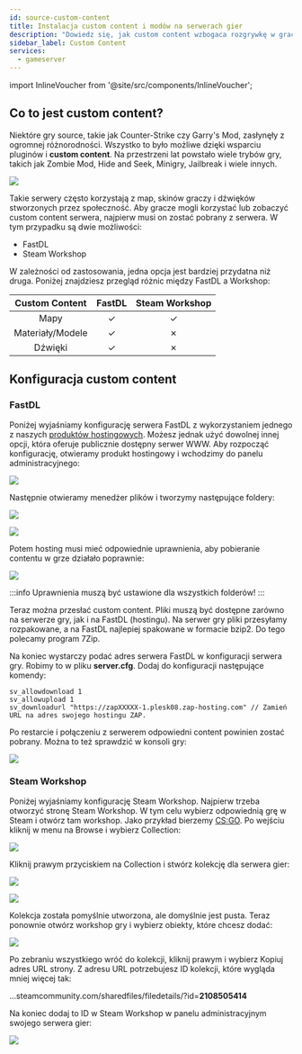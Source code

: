 ```yaml
---
id: source-custom-content
title: Instalacja custom content i modów na serwerach gier
description: "Dowiedz się, jak custom content wzbogaca rozgrywkę w grach source takich jak Counter-Strike i Garry's Mod dzięki mapom, skinom i dźwiękom → Sprawdź teraz"
sidebar_label: Custom Content
services:
  - gameserver
---
```


import InlineVoucher from '@site/src/components/InlineVoucher';

## Co to jest custom content?

Niektóre gry source, takie jak Counter-Strike czy Garry's Mod, zasłynęły z ogromnej różnorodności. Wszystko to było możliwe dzięki wsparciu pluginów i **custom content**. Na przestrzeni lat powstało wiele trybów gry, takich jak Zombie Mod, Hide and Seek, Minigry, Jailbreak i wiele innych.

![](https://screensaver01.zap-hosting.com/index.php/s/MxDRfHZDFRHEjog/preview)

<InlineVoucher />

Takie serwery często korzystają z map, skinów graczy i dźwięków stworzonych przez społeczność. Aby gracze mogli korzystać lub zobaczyć custom content serwera, najpierw musi on zostać pobrany z serwera. W tym przypadku są dwie możliwości:

- FastDL
- Steam Workshop

W zależności od zastosowania, jedna opcja jest bardziej przydatna niż druga. Poniżej znajdziesz przegląd różnic między FastDL a Workshop:

|  Custom Content  | FastDL | Steam Workshop |
| :--------------: | :----: | :------------: |
|       Mapy       |   ✓    |       ✓        |
| Materiały/Modele |   ✓    |       ✗        |
|      Dźwięki     |   ✓    |       ✗        |



## Konfiguracja custom content



### FastDL

Poniżej wyjaśniamy konfigurację serwera FastDL z wykorzystaniem jednego z naszych [produktów hostingowych](https://zap-hosting.com/en/shop/product/webspace/). Możesz jednak użyć dowolnej innej opcji, która oferuje publicznie dostępny serwer WWW. Aby rozpocząć konfigurację, otwieramy produkt hostingowy i wchodzimy do panelu administracyjnego:

![](https://screensaver01.zap-hosting.com/index.php/s/JdmBxGiicrQTxDt/preview)



Następnie otwieramy menedżer plików i tworzymy następujące foldery:

![](https://screensaver01.zap-hosting.com/index.php/s/dptRwGTgL6bHXrE/preview)

![](https://screensaver01.zap-hosting.com/index.php/s/beCCJPFT5si3wRZ/preview)



Potem hosting musi mieć odpowiednie uprawnienia, aby pobieranie contentu w grze działało poprawnie:

![](https://screensaver01.zap-hosting.com/index.php/s/7xSDbPRW6MYomk4/preview)

:::info
Uprawnienia muszą być ustawione dla wszystkich folderów!
:::

Teraz można przesłać custom content. Pliki muszą być dostępne zarówno na serwerze gry, jak i na FastDL (hostingu). Na serwer gry pliki przesyłamy rozpakowane, a na FastDL najlepiej spakowane w formacie bzip2. Do tego polecamy program 7Zip.

Na koniec wystarczy podać adres serwera FastDL w konfiguracji serwera gry. Robimy to w pliku **server.cfg**. Dodaj do konfiguracji następujące komendy:

```
sv_allowdownload 1
sv_allowupload 1
sv_downloadurl "https://zapXXXXX-1.plesk08.zap-hosting.com" // Zamień URL na adres swojego hostingu ZAP.
```

Po restarcie i połączeniu z serwerem odpowiedni content powinien zostać pobrany. Można to też sprawdzić w konsoli gry:

![](https://screensaver01.zap-hosting.com/index.php/s/Xbk5gSQAMQSK9Me/preview)



### Steam Workshop

Poniżej wyjaśniamy konfigurację Steam Workshop. Najpierw trzeba otworzyć stronę Steam Workshop. W tym celu wybierz odpowiednią grę w Steam i otwórz tam workshop. Jako przykład bierzemy [CS:GO](https://steamcommunity.com/workshop/browse/?appid=730&browsesort=trend&section=collections). Po wejściu kliknij w menu na Browse i wybierz Collection:

![](https://screensaver01.zap-hosting.com/index.php/s/PaTrSqacw7733yB/preview)

Kliknij prawym przyciskiem na Collection i stwórz kolekcję dla serwera gier:

![](https://screensaver01.zap-hosting.com/index.php/s/JZmsT6KexmteeJw/preview)

![](https://screensaver01.zap-hosting.com/index.php/s/99bEm45t48rCzAT/preview)

Kolekcja została pomyślnie utworzona, ale domyślnie jest pusta. Teraz ponownie otwórz workshop gry i wybierz obiekty, które chcesz dodać:

![](https://screensaver01.zap-hosting.com/index.php/s/WpYrLbYESYjmmWa/preview)

Po zebraniu wszystkiego wróć do kolekcji, kliknij prawym i wybierz Kopiuj adres URL strony. Z adresu URL potrzebujesz ID kolekcji, które wygląda mniej więcej tak:

...steamcommunity.com/sharedfiles/filedetails/?id=**2108505414**

Na koniec dodaj to ID w Steam Workshop w panelu administracyjnym swojego serwera gier:

![](https://screensaver01.zap-hosting.com/index.php/s/6gCM5rWoeBeg57M/preview)

<InlineVoucher />